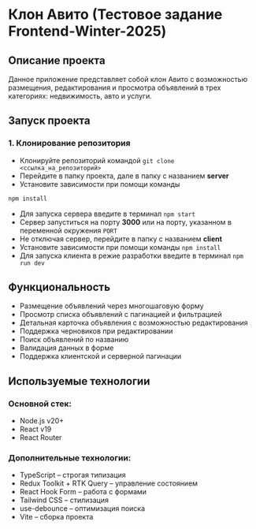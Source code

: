 # Клон Авито (Тестовое задание Frontend-Winter-2025)

## Описание проекта

Данное приложение представляет собой клон Авито с возможностью размещения, редактирования и просмотра объявлений в трех категориях: недвижимость, авто и услуги.

## Запуск проекта

### 1. Клонирование репозитория

- Клонируйте репозиторий командой `git clone <ссылка_на_репозиторий>`
- Перейдите в папку проекта, дале в папку с названием **server**
- Установите зависимости при помощи команды

```sh
npm install
```

- Для запуска сервера введите в терминал `npm start`
- Сервер запуститься на порту **3000** или на порту, указанном в переменной окружения `PORT`
- Не отключая сервер, перейдите в папку с названием **client**
- Установите зависимости при помощи команды `npm install`
- Для запуска клиента в режие разработки введите в терминал `npm run dev`

## Функциональность

- Размещение объявлений через многошаговую форму
- Просмотр списка объявлений с пагинацией и фильтрацией
- Детальная карточка объявления с возможностью редактирования
- Поддержка черновиков при редактировании
- Поиск объявлений по названию
- Валидация данных в форме
- Поддержка клиентской и серверной пагинации

## Используемые технологии

### Основной стек:

- Node.js v20+
- React v19
- React Router

### Дополнительные технологии:

- TypeScript – строгая типизация
- Redux Toolkit + RTK Query – управление состоянием
- React Hook Form – работа с формами
- Tailwind CSS – стилизация
- use-debounce – оптимизация поиска
- Vite – сборка проекта
